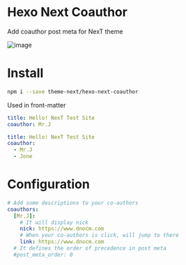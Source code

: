 # Hexo Next Coauthor

Add coauthor post meta for NexT theme

![image](https://user-images.githubusercontent.com/15902347/63995254-7bf17f00-cb2a-11e9-8df5-2a6b07697aea.png)

# Install

```bash
npm i --save theme-next/hexo-next-coauthor
```

Used in front-matter

```yml
title: Hello! NexT Test Site
coauthor: Mr.J
```

```yml
title: Hello! NexT Test Site
coauthor: 
  - Mr.J
  - Jone
```

# Configuration

```yml
# Add some descriptions to your co-authors
coauthors:
  [Mr.J]:
    # It will display nick
    nick: https://www.dnocm.com
    # When your co-authors is click, will jump to there
    link: https://www.dnocm.com
  # It defines the order of precedence in post meta
  #post_meta_order: 0
```
